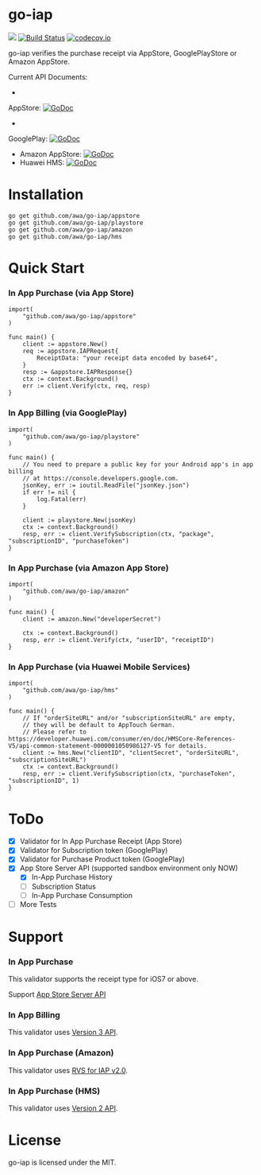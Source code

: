go-iap
======

![](https://img.shields.io/badge/golang-1.15+-blue.svg?style=flat)
[![Build Status](https://travis-ci.org/awa/go-iap.svg?branch=master)](https://travis-ci.org/awa/go-iap)
[![codecov.io](https://codecov.io/github/awa/go-iap/coverage.svg?branch=master)](https://codecov.io/github/awa/go-iap?branch=master)

go-iap verifies the purchase receipt via AppStore, GooglePlayStore or Amazon AppStore.

Current API Documents:

*

AppStore: [![GoDoc](https://godoc.org/github.com/awa/go-iap/appstore?status.svg)](https://godoc.org/github.com/awa/go-iap/appstore)

*

GooglePlay: [![GoDoc](https://godoc.org/github.com/awa/go-iap/playstore?status.svg)](https://godoc.org/github.com/awa/go-iap/playstore)

* Amazon
  AppStore: [![GoDoc](https://godoc.org/github.com/awa/go-iap/amazon?status.svg)](https://godoc.org/github.com/awa/go-iap/amazon)
* Huawei
  HMS: [![GoDoc](https://godoc.org/github.com/awa/go-iap/hms?status.svg)](https://godoc.org/github.com/awa/go-iap/hms)

# Installation

```
go get github.com/awa/go-iap/appstore
go get github.com/awa/go-iap/playstore
go get github.com/awa/go-iap/amazon
go get github.com/awa/go-iap/hms
```

# Quick Start

### In App Purchase (via App Store)

```
import(
    "github.com/awa/go-iap/appstore"
)

func main() {
	client := appstore.New()
	req := appstore.IAPRequest{
		ReceiptData: "your receipt data encoded by base64",
	}
	resp := &appstore.IAPResponse{}
	ctx := context.Background()
	err := client.Verify(ctx, req, resp)
}
```

### In App Billing (via GooglePlay)

```
import(
    "github.com/awa/go-iap/playstore"
)

func main() {
	// You need to prepare a public key for your Android app's in app billing
	// at https://console.developers.google.com.
	jsonKey, err := ioutil.ReadFile("jsonKey.json")
	if err != nil {
		log.Fatal(err)
	}

	client := playstore.New(jsonKey)
	ctx := context.Background()
	resp, err := client.VerifySubscription(ctx, "package", "subscriptionID", "purchaseToken")
}
```

### In App Purchase (via Amazon App Store)

```
import(
    "github.com/awa/go-iap/amazon"
)

func main() {
	client := amazon.New("developerSecret")

	ctx := context.Background()
	resp, err := client.Verify(ctx, "userID", "receiptID")
}
```

### In App Purchase (via Huawei Mobile Services)

```
import(
    "github.com/awa/go-iap/hms"
)

func main() {
	// If "orderSiteURL" and/or "subscriptionSiteURL" are empty,
	// they will be default to AppTouch German.
	// Please refer to https://developer.huawei.com/consumer/en/doc/HMSCore-References-V5/api-common-statement-0000001050986127-V5 for details.
	client := hms.New("clientID", "clientSecret", "orderSiteURL", "subscriptionSiteURL")
	ctx := context.Background()
	resp, err := client.VerifySubscription(ctx, "purchaseToken", "subscriptionID", 1)
}
```

# ToDo
- [x] Validator for In App Purchase Receipt (App Store)
- [x] Validator for Subscription token (GooglePlay)
- [x] Validator for Purchase Product token (GooglePlay)
- [x] App Store Server API (supported sandbox environment only NOW)
    - [x] In-App Purchase History
    - [ ] Subscription Status
    - [ ] In-App Purchase Consumption
- [ ] More Tests

# Support

### In App Purchase
This validator supports the receipt type for iOS7 or above.

Support [App Store Server API](https://developer.apple.com/documentation/appstoreserverapi)

### In App Billing
This validator uses [Version 3 API](http://developer.android.com/google/play/billing/api.html).

### In App Purchase (Amazon)
This validator uses [RVS for IAP v2.0](https://developer.amazon.com/public/apis/earn/in-app-purchasing/docs-v2/verifying-receipts-in-iap-2.0).

### In App Purchase (HMS)
This validator uses [Version 2 API](https://developer.huawei.com/consumer/en/doc/HMSCore-References-V5/api-common-statement-0000001050986127-V5).


# License
go-iap is licensed under the MIT.
